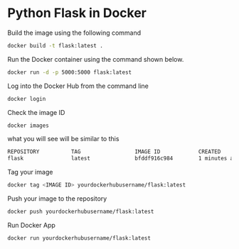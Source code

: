 # Python Flask in Docker

Build the image using the following command

```bash
docker build -t flask:latest .
```

Run the Docker container using the command shown below.

```bash
docker run -d -p 5000:5000 flask:latest 
```

Log into the Docker Hub from the command line
```bash
docker login
```

Check the image ID
```bash
docker images
```
what you will see will be similar to this
```bash
REPOSITORY          TAG                 IMAGE ID            CREATED             SIZE
flask               latest              bfddf916c984        1 minutes ago      110MB
```

Tag your image
```bash
docker tag <IMAGE ID> yourdockerhubusername/flask:latest
```
Push your image to the repository
```bash
docker push yourdockerhubusername/flask:latest
```
Run Docker App
```bash
docker run yourdockerhubusername/flask:latest
```
